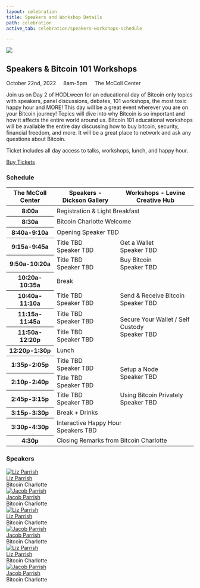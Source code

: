 ```yaml
---
layout: celebration
title: Speakers and Workshop Details
path: celebration
active_tab: celebration/speakers-workshops-schedule

---
```

<div class="highlight-section4"></div>

<article class="center">
	<img src="/assets/img/pic1.jpg" />
	<h2>Speakers & Bitcoin 101 Workshops</h2>
	<div class="white-divider-mid"></div>
	<div class="details"><div>
		October 22nd, 2022 &nbsp;&nbsp;&nbsp; 8am-5pm &nbsp;&nbsp;&nbsp; <span>The McColl Center</span>
	</div></div>
	<p>Join us on Day 2 of HODLween for an educational day of Bitcoin only topics with speakers, panel discussions, debates, 101 workshops, the most toxic happy hour and MORE! This day will be a great event wherever you are on your Bitcoin journey! Topics will dive into why Bitcoin is so important and how it affects the entire world around us. Bitcoin 101 educational workshops will be available the entire day discussing how to buy bitcoin, security, financial freedom, and more. It will be a great place to network and ask any questions about Bitcoin.</p>
	<p>Ticket includes all day access to talks, workshops, lunch, and happy hour.</p>
	<a href="/celebration/tickets" class="orange-pill-btn">Buy Tickets</a>
</article>

<div class="highlight-section4">
<h3>Schedule</h3>
<div class="white-divider-mid"></div>
<div class="table-responsive">
	<table class="table align-middle table-bordered table-dark table-hover">
	  	<thead>
		    <tr>
	          	<th scope="col">The McColl Center</th>
	          	<th scope="col">Speakers - Dickson Gallery</th>
	          	<th scope="col">Workshops - Levine Creative Hub</th>
	        </tr>
	  	</thead>
	  	<tbody class="align-middle">
		    <tr>
	          	<th scope="row">8:00a</th>
	          	<td colspan="2">Registration & Light Breakfast</td>
	        </tr>
		    <tr>
	          	<th scope="row">8:30a</th>
	          	<td colspan="2">Bitcoin Charlotte Welcome</td>
	        </tr>
		    <tr>
		      	<th scope="row">8:40a-9:10a</th>
		      	<td colspan="2">Opening Speaker TBD</td>
		    </tr>
		    <tr>
		      	<th scope="row">9:15a-9:45a</th>
		      	<td>Title TBD<br><span>Speaker TBD</span></td>
		      	<td>Get a Wallet<br><span>Speaker TBD</span></td>
		    </tr>
		    <tr>
		      	<th scope="row">9:50a-10:20a</th>
		      	<td>Title TBD<br><span>Speaker TBD</span></td>
		      	<td>Buy Bitcoin<br><span>Speaker TBD</span></td>
		    </tr>
		    <tr>
		      	<th scope="row">10:20a-10:35a</th>
		      	<td colspan="2">Break</td>
		    </tr>
		    <tr>
		      	<th scope="row">10:40a-11:10a</th>
		      	<td>Title TBD<br><span>Speaker TBD</span></td>
		      	<td>Send & Receive Bitcoin<br><span>Speaker TBD</span></td>
		    </tr>
		    <tr>
		      	<th scope="row">11:15a-11:45a</th>
		      	<td>Title TBD<br><span>Speaker TBD</span></td>
		      	<td rowspan="2">Secure Your Wallet / Self Custody<br><span>Speaker TBD</span></td>
		    </tr>
		    <tr>
		      	<th scope="row">11:50a-12:20p</th>
		      	<td>Title TBD<br><span>Speaker TBD</span></td>
		      	<!-- <td></td> -->
		    </tr>
		    <tr>
		      	<th scope="row">12:20p-1:30p</th>
		      	<td colspan="2">Lunch</td>
		    </tr>
		    <tr>
		      	<th scope="row">1:35p-2:05p</th>
		      	<td>Title TBD<br><span>Speaker TBD</span></td>
		      	<td rowspan="2">Setup a Node<br><span>Speaker TBD</span></td>
		    </tr>
		    <tr>
		      	<th scope="row">2:10p-2:40p</th>
		      	<td>Title TBD<br><span>Speaker TBD</span></td>
		      	<!-- <td></td> -->
		    </tr>
		    <tr>
		      	<th scope="row">2:45p-3:15p</th>
		      	<td>Title TBD<br><span>Speaker TBD</span></td>
		      	<td class="border-top-0">Using Bitcoin Privately<br><span>Speaker TBD</span></td>
		    </tr>
		    <tr>
		      	<th scope="row">3:15p-3:30p</th>
		      	<td colspan="2">Break + Drinks</td>
		    </tr>
		    <tr>
		      	<th scope="row">3:30p-4:30p</th>
		      	<td colspan="2">Interactive Happy Hour<br><span>Speakers TBD</span></td>
		    </tr>
		    <tr>
		      	<th scope="row">4:30p</th>
		      	<td colspan="2">Closing Remarks from Bitcoin Charlotte</td>
		    </tr>
	  	</tbody>
	</table>
</div>
</div>

<div class="highlight-section4">
<h3>Speakers</h3>
<div class="white-divider-mid"></div>

<div class="container speakers">
	<div class="row row-cols-1 row-cols-sm-2 row-cols-md-3 g-3">
	    <div class="col">
	        <a href="/celebration/speaker/Liz-Parrish"><img src="/assets/img//speakers/Liz-Parrish.jpg" alt="Liz Parrish" title="Liz Parrish"/></a>
	        <div class="pic-caption">
	            <span><a href="/celebration/speaker/Liz-Parrish">Liz Parrish</a></span><br>
	            <span>Bitcoin Charlotte</a><br>
	        </div>
	    </div>
	    <div class="col">
	        <a href="/celebration/speaker/Jacob-Parrish"><img src="/assets/img//speakers/Jacob-Parrish.jpg" alt="Jacob Parrish" title="Jacob Parrish"/></a>
	        <div class="pic-caption">
	            <span><a href="/celebration/speaker/Jacob-Parrish">Jacob Parrish</a></span><br>
	            <span>Bitcoin Charlotte</a><br>
	        </div>
	    </div>
	    <div class="col">
	        <a href="/celebration/speaker/Liz-Parrish"><img src="/assets/img//speakers/Liz-Parrish.jpg" alt="Liz Parrish" title="Liz Parrish"/></a>
	        <div class="pic-caption">
	            <span><a href="/celebration/speaker/Liz-Parrish">Liz Parrish</a></span><br>
	            <span>Bitcoin Charlotte</a><br>
	        </div>
	    </div>
	    <div class="col">
	        <a href="/celebration/speaker/Jacob-Parrish"><img src="/assets/img//speakers/Jacob-Parrish.jpg" alt="Jacob Parrish" title="Jacob Parrish"/></a>
	        <div class="pic-caption">
	            <span><a href="/celebration/speaker/Jacob-Parrish">Jacob Parrish</a></span><br>
	            <span>Bitcoin Charlotte</a><br>
	        </div>
	    </div>
	    <div class="col">
	        <a href="/celebration/speaker/Liz-Parrish"><img src="/assets/img//speakers/Liz-Parrish.jpg" alt="Liz Parrish" title="Liz Parrish"/></a>
	        <div class="pic-caption">
	            <span><a href="/celebration/speaker/Liz-Parrish">Liz Parrish</a></span><br>
	            <span>Bitcoin Charlotte</a><br>
	        </div>
	    </div>
	    <div class="col">
	        <a href="/celebration/speaker/Jacob-Parrish"><img src="/assets/img//speakers/Jacob-Parrish.jpg" alt="Jacob Parrish" title="Jacob Parrish"/></a>
	        <div class="pic-caption">
	            <span><a href="/celebration/speaker/Jacob-Parrish">Jacob Parrish</a></span><br>
	            <span>Bitcoin Charlotte</a><br>
	        </div>
	    </div>
	</div>
</div>
</div>